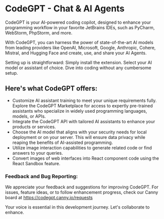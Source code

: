# CodeGPT - Chat & Al Agents

CodeGPT is your AI-powered coding copilot, designed to enhance your programming workflow in your favorite JetBrains IDEs, such as PyCharm, WebStorm, PhpStorm, and more. 

With CodeGPT, you can harness the power of state-of-the-art AI models from leading providers like OpenAI, Microsoft, Google, Anthropic, Cohere, Mistral, and Hugging Face and create, use, and share your AI Agents.

Setting up is straightforward:
Simply install the extension.
Select your AI model or assistant of choice.
Dive into coding without any cumbersome setup.

## Here's what CodeGPT offers:
- Customize AI assistant training to meet your unique requirements fully.
Explore the CodeGPT Marketplace for access to expertly pre-trained assistants who specialize in widely used programming languages, models, or APIs.
- Integrate the CodeGPT API with tailored AI assistants to enhance your products or services.
- Choose the AI model that aligns with your security needs for local deployment or on your server. This will ensure data privacy while reaping the benefits of AI-assisted programming.
- Utilize image interaction capabilities to generate related code or find answers to your queries.
- Convert images of web interfaces into React component code using the React Sandbox feature.

### Feedback and Bug Reporting: 
We appreciate your feedback and suggestions for improving CodeGPT. For issues, feature ideas, or to follow enhancement progress, check our Canny board at https://codegpt.canny.io/requests 

Your voice is essential in this development journey. Let's collaborate to enhance.
